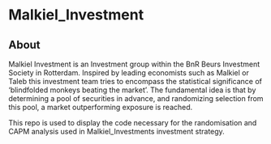 # Malkiel_Investment

  ## About

Malkiel Investment is an Investment group within the BnR Beurs Investment Society in Rotterdam. Inspired by leading economists such as Malkiel or Taleb this investment team tries to encompass the statistical significance of ‘blindfolded monkeys beating the market’. The fundamental idea is that by determining a pool of securities in advance, and randomizing selection from this pool, a market outperforming exposure is reached. 

This repo is used to display the code necessary for the randomisation and CAPM analysis used in Malkiel_Investments investment strategy.
